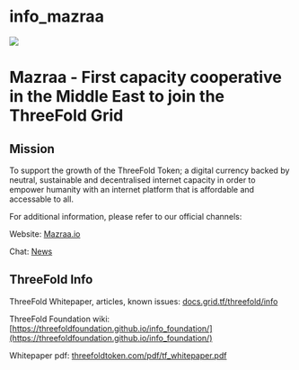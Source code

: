 # info_mazraa

[![](https://images.unsplash.com/photo-1502923061100-eb3c21273a5a?ixlib=rb-0.3.5&ixid=eyJhcHBfaWQiOjEyMDd9&s=90517ac5a32c63419e3fd8f23dc6713d&auto=format&fit=crop&w=3450&q=80)](https://www.youtube.com/watch?v=4exjbFvnGkk)

# Mazraa - First capacity cooperative in the Middle East to join the ThreeFold Grid 

## Mission 

To support the growth of the ThreeFold Token; a digital currency backed by neutral, sustainable and decentralised internet capacity in order to empower humanity with an internet platform that is affordable and accessable to all. 


For additional information, please refer to our official channels: 

Website: [Mazraa.io](https://www.mazraa.io/) 

Chat: [News](https://chat.grid.tf/mazraa/channels/town-square)

## ThreeFold Info

ThreeFold Whitepaper, articles, known issues: [docs.grid.tf/threefold/info](https://docs.grid.tf/threefold/info) 

ThreeFold Foundation wiki: [https://threefoldfoundation.github.io/info_foundation/](https://threefoldfoundation.github.io/info_foundation/)

Whitepaper pdf: [threefoldtoken.com/pdf/tf_whitepaper.pdf](https://threefoldtoken.com/pdf/tf_whitepaper.pdf)
